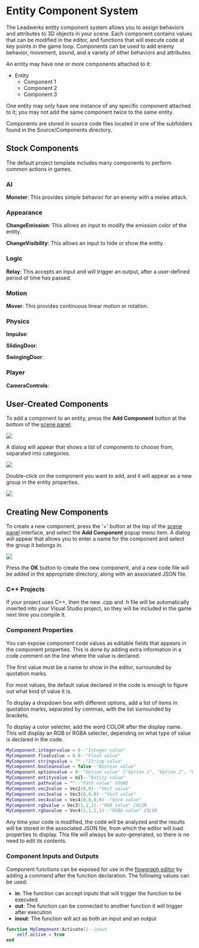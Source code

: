 # Entity Component System

The Leadwerks entity component system allows you to assign behaviors and attributes to 3D objects in your scene. Each component contains values that can be modified in the editor, and functions that will execute code at key points in the game loop. Components can be used to add enemy behavior, movement, sound, and a variety of other behaviors and attributes.

An entity may have one or more components attached to it:

- Entity
  - Component 1
  - Component 2
  - Component 3
 
One entity may only have one instance of any specific component attached to it; you may not add the same component twice to the same entity.

Components are stored in source code files located in one of the subfolders found in the Source/Components directory.

## Stock Components

The default project template includes many components to perform common actions in games.

### AI
**Monster**: This provides simple behavior for an enemy with a melee attack.

### Appearance

**ChangeEmission**: This allows an input to modify the emission color of the entity.

**ChangeVisibility**: This allows an input to hide or show the entity.

### Logic

**Relay**: This accepts an input and will trigger an output, after a user-defined period of time has passed.

### Motion

**Mover**: This provides continuous linear motion or rotation.

### Physics

**Impulse**: 

**SlidingDoor**: 

**SwingingDoor**: 

### Player

**CameraControls**: 


## User-Created Components

To add a component to an entity, press the **Add Component** button at the bottom of the [scene panel](mapbrowser.md).

![](https://github.com/UltraEngine/Documentation/blob/master/Images/addcomponent.png?raw=true)

A dialog will appear that shows a list of components to choose from, separated into categories.

![](https://github.com/UltraEngine/Documentation/blob/master/Images/addcomponent2.png?raw=true)

Double-click on the component you want to add, and it will appear as a new group in the entity properties.

![](https://github.com/UltraEngine/Documentation/blob/master/Images/addcomponent3.png?raw=true)

## Creating New Components

To create a new component, press the '+' button at the top of the [scene panel](mapbrowser.md) interface, and select the **Add Component** popup menu item. A dialog will appear that allows you to enter a name for the component and select the group it belongs in.

![](https://github.com/UltraEngine/Documentation/blob/master/Images/newcomponent.png?raw=true)

Press the **OK** button to create the new component, and a new code file will be added in the appropriate directory, along with an associated JSON file.

### C++ Projects

If your project uses C++, then the new .cpp and .h file will be automatically inserted into your Visual Studio project, so they will be included in the game next time you compile it.

### Component Properties

You can expose component code values as editable fields that appears in the component properties. This is done by adding extra information in a code comment on the line where the value is declared.

The first value must be a name to show in the editor, surrounded by quotation marks.

For most values, the default value declared in the code is enough to figure out what kind of value it is.

To display a dropdown box with different options, add a list of items in quotation marks, separated by commas, with the list surrounded by brackets.

To display a color selecter, add the word COLOR after the display name. This will display an RGB or RGBA selecter, depending on what type of value is declared in the code.

```lua
MyComponent.integervalue = 0--"Integer value"
MyComponent.floatvalue = 0.0--"Float value"
MyComponent.stringvalue = ""--"String value"
MyComponent.booleanvalue = false--"Boolean value"
MyComponent.optionvalue = 0--"Option value" ["Option 1", "Option 2", "Option 3"]
MyComponent.entityvalue = nil--"Entity value"
MyComponent.pathvalue = ""--"Path value" SOUND
MyComponent.vec2value = Vec2(0,0)--"Vec2 value"
MyComponent.vec3value = Vec3(0,0,0)--"Vec3 value"
MyComponent.vec4value = Vec4(0,0,0,0)--"Vec4 value"
MyComponent.rgbvalue = Vec3(1,1,1)--"RGB value" COLOR
MyComponent.rgbavalue = Vec4(1,1,1,1)--"RGBA value" COLOR
```
Any time your code is modified, the code will be analyzed and the results will be stored in the associated JSON file, from which the editor will load properties to display. This file will always be auto-generated, so there is no need to edit its contents.

### Component Inputs and Outputs

Component functions can be exposed for use in the [flowgraph editor](flowgrapheditor.md) by adding a commend after the function declaration. The following values can be used:
- **in**: The function can accept inputs that will trigger the function to be executed
- **out**: The function can be connected to another function it will trigger after execution
- **inout**: The function will act as both an input and an output

```lua
function MyComponent:Activate()--inout
	self.active = true
end
```


